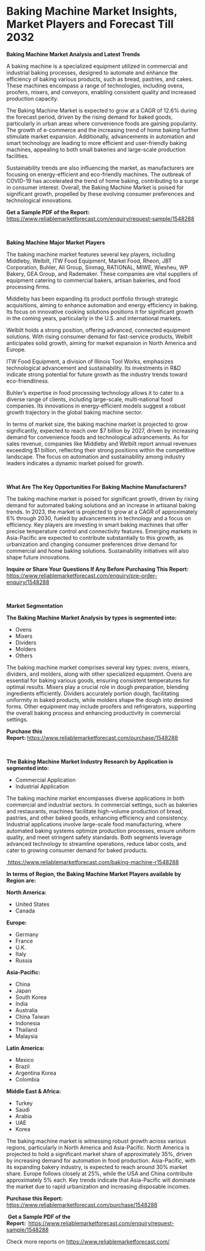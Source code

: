<p><h1>Baking Machine Market Insights, Market Players and Forecast Till 2032</h1></p><p><strong>Baking Machine Market Analysis and Latest Trends</strong></p>
<p><p>A baking machine is a specialized equipment utilized in commercial and industrial baking processes, designed to automate and enhance the efficiency of baking various products, such as bread, pastries, and cakes. These machines encompass a range of technologies, including ovens, proofers, mixers, and conveyors, enabling consistent quality and increased production capacity.</p><p>The Baking Machine Market is expected to grow at a CAGR of 12.6% during the forecast period, driven by the rising demand for baked goods, particularly in urban areas where convenience foods are gaining popularity. The growth of e-commerce and the increasing trend of home baking further stimulate market expansion. Additionally, advancements in automation and smart technology are leading to more efficient and user-friendly baking machines, appealing to both small bakeries and large-scale production facilities.</p><p>Sustainability trends are also influencing the market, as manufacturers are focusing on energy-efficient and eco-friendly machines. The outbreak of COVID-19 has accelerated the trend of home baking, contributing to a surge in consumer interest. Overall, the Baking Machine Market is poised for significant growth, propelled by these evolving consumer preferences and technological innovations.</p></p>
<p><strong>Get a Sample PDF of the Report:&nbsp;</strong> <a href="https://www.reliablemarketforecast.com/enquiry/request-sample/1548288?utm_campaign=2533&utm_medium=2&utm_source=Github&utm_content=ia&utm_term=10042025&utm_id=baking-machine">https://www.reliablemarketforecast.com/enquiry/request-sample/1548288</a></p>
<p>&nbsp;</p>
<p><strong>Baking Machine Major Market Players</strong></p>
<p><p>The baking machine market features several key players, including Middleby, Welbilt, ITW Food Equipment, Markel Food, Rheon, JBT Corporation, Buhler, Ali Group, Sinmag, RATIONAL, MIWE, Wiesheu, WP Bakery, GEA Group, and Rademaker. These companies are vital suppliers of equipment catering to commercial bakers, artisan bakeries, and food processing firms.</p><p>Middleby has been expanding its product portfolio through strategic acquisitions, aiming to enhance automation and energy efficiency in baking. Its focus on innovative cooking solutions positions it for significant growth in the coming years, particularly in the U.S. and international markets.</p><p>Welbilt holds a strong position, offering advanced, connected equipment solutions. With rising consumer demand for fast-service products, Welbilt anticipates solid growth, aiming for market expansion in North America and Europe. </p><p>ITW Food Equipment, a division of Illinois Tool Works, emphasizes technological advancement and sustainability. Its investments in R&D indicate strong potential for future growth as the industry trends toward eco-friendliness.</p><p>Buhler’s expertise in food processing technology allows it to cater to a diverse range of clients, including large-scale, multi-national food companies. Its innovations in energy-efficient models suggest a robust growth trajectory in the global baking machine sector.</p><p>In terms of market size, the baking machine market is projected to grow significantly, expected to reach over $7 billion by 2027, driven by increasing demand for convenience foods and technological advancements. As for sales revenue, companies like Middleby and Welbilt report annual revenues exceeding $1 billion, reflecting their strong positions within the competitive landscape. The focus on automation and sustainability among industry leaders indicates a dynamic market poised for growth.</p></p>
<p>&nbsp;</p>
<p><strong>What Are The Key Opportunities For Baking Machine Manufacturers?</strong></p>
<p><p>The baking machine market is poised for significant growth, driven by rising demand for automated baking solutions and an increase in artisanal baking trends. In 2023, the market is projected to grow at a CAGR of approximately 6% through 2030, fueled by advancements in technology and a focus on efficiency. Key players are investing in smart baking machines that offer precise temperature control and connectivity features. Emerging markets in Asia-Pacific are expected to contribute substantially to this growth, as urbanization and changing consumer preferences drive demand for commercial and home baking solutions. Sustainability initiatives will also shape future innovations.</p></p>
<p><strong>Inquire or Share Your Questions If Any Before Purchasing This Report:</strong> <a href="https://www.reliablemarketforecast.com/enquiry/pre-order-enquiry/1548288?utm_campaign=2533&utm_medium=2&utm_source=Github&utm_content=ia&utm_term=10042025&utm_id=baking-machine">https://www.reliablemarketforecast.com/enquiry/pre-order-enquiry/1548288</a></p>
<p>&nbsp;</p>
<p><strong>Market Segmentation</strong></p>
<p><strong>The Baking Machine Market Analysis by types is segmented into:</strong></p>
<p><ul><li>Ovens</li><li>Mixers</li><li>Dividers</li><li>Molders</li><li>Others</li></ul></p>
<p><p>The baking machine market comprises several key types: ovens, mixers, dividers, and molders, along with other specialized equipment. Ovens are essential for baking various goods, ensuring consistent temperatures for optimal results. Mixers play a crucial role in dough preparation, blending ingredients efficiently. Dividers accurately portion dough, facilitating uniformity in baked products, while molders shape the dough into desired forms. Other equipment may include proofers and refrigerators, supporting the overall baking process and enhancing productivity in commercial settings.</p></p>
<p><strong>Purchase this Report:&nbsp;</strong><a href="https://www.reliablemarketforecast.com/purchase/1548288?utm_campaign=2533&utm_medium=2&utm_source=Github&utm_content=ia&utm_term=10042025&utm_id=baking-machine">https://www.reliablemarketforecast.com/purchase/1548288</a></p>
<p>&nbsp;</p>
<p><strong>The Baking Machine Market Industry Research by Application is segmented into:</strong></p>
<p><ul><li>Commercial Application</li><li>Industrial Application</li></ul></p>
<p><p>The baking machine market encompasses diverse applications in both commercial and industrial sectors. In commercial settings, such as bakeries and restaurants, machines facilitate high-volume production of bread, pastries, and other baked goods, enhancing efficiency and consistency. Industrial applications involve large-scale food manufacturing, where automated baking systems optimize production processes, ensure uniform quality, and meet stringent safety standards. Both segments leverage advanced technology to streamline operations, reduce labor costs, and cater to growing consumer demand for baked products.</p></p>
<p><a href="https://www.reliablemarketforecast.com/baking-machine-r1548288?utm_campaign=2533&utm_medium=2&utm_source=Github&utm_content=ia&utm_term=10042025&utm_id=baking-machine">&nbsp;https://www.reliablemarketforecast.com/baking-machine-r1548288</a></p>
<p><strong>In terms of Region, the Baking Machine Market Players available by Region are:</strong></p>
<p>
    <p> <strong> North America: </strong>
        <ul>
            <li>United States</li>
            <li>Canada</li>
        </ul>
        </p> 
    <p> <strong> Europe: </strong>
        <ul>
            <li>Germany</li>
            <li>France</li>
            <li>U.K.</li>
            <li>Italy</li>
            <li>Russia</li>
        </ul>
        </p> 
    <p> <strong> Asia-Pacific: </strong>
        <ul>
            <li>China</li>
            <li>Japan</li>
            <li>South Korea</li>
            <li>India</li>
            <li>Australia</li>
            <li>China Taiwan</li>
            <li>Indonesia</li>
            <li>Thailand</li>
            <li>Malaysia</li>
        </ul>
        </p> 
    <p> <strong> Latin America: </strong>
        <ul>
            <li>Mexico</li>
            <li>Brazil</li>
            <li>Argentina Korea</li>
            <li>Colombia</li>
        </ul>
        </p> 
    <p> <strong> Middle East & Africa: </strong>
        <ul>
            <li>Turkey</li>
            <li>Saudi</li>
            <li>Arabia</li>
            <li>UAE</li>
            <li>Korea</li>
        </ul>
    </p>
    </p>
<p><p>The baking machine market is witnessing robust growth across various regions, particularly in North America and Asia-Pacific. North America is projected to hold a significant market share of approximately 35%, driven by increasing demand for automation in food production. Asia-Pacific, with its expanding bakery industry, is expected to reach around 30% market share. Europe follows closely at 25%, while the USA and China contribute approximately 5% each. Key trends indicate that Asia-Pacific will dominate the market due to rapid urbanization and increasing disposable incomes.</p></p>
<p><strong>Purchase this Report: </strong><a href="https://www.reliablemarketforecast.com/purchase/1548288?utm_campaign=2533&utm_medium=2&utm_source=Github&utm_content=ia&utm_term=10042025&utm_id=baking-machine">https://www.reliablemarketforecast.com/purchase/1548288</a></p>
<p>&nbsp;<strong>Get a Sample PDF of the Report:&nbsp;&nbsp;</strong><a href="https://www.reliablemarketforecast.com/enquiry/request-sample/1548288?utm_campaign=2533&utm_medium=2&utm_source=Github&utm_content=ia&utm_term=10042025&utm_id=baking-machine">https://www.reliablemarketforecast.com/enquiry/request-sample/1548288</a></p>
<p><strong></strong></p>
<p>Check more reports on <a href="https://www.reliablemarketforecast.com/?utm_campaign=2533&utm_medium=2&utm_source=Github&utm_content=ia&utm_term=10042025&utm_id=baking-machine">https://www.reliablemarketforecast.com/</a></p>